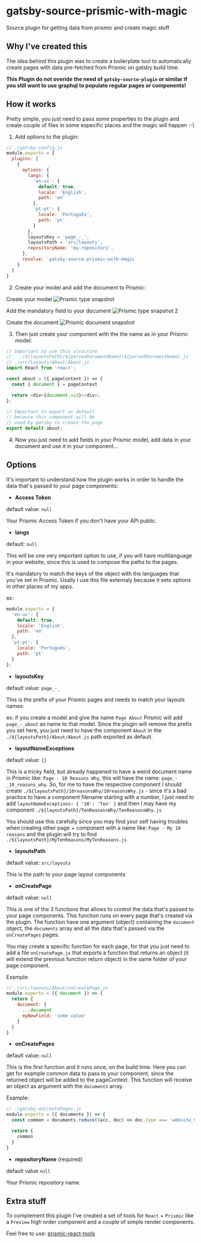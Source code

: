 # gatsby-source-prismic-with-magic

Source plugin for getting data from prismic and create magic stuff

## Why I've created this

The idea behind this plugin was to create a boilerplate tool to automatically create pages with data pre-fetched from Prismic on gatsby build time.

**This Plugin do not overide the need of `gatsby-source-plugin` or similar if you still want to use graphql to populate regular pages or components!**

## How it works

Pretty simple, you just need to pass some properties to the plugin and create couple of files in some especific places and the magic will happen :-)

1. Add options to the plugin:

```javascript
// ./gatsby-config.js
module.exports = {
  plugins: [
    {
      options: {
        langs: {
          'en-us': {
            default: true,
            locale: 'English',
            path: 'en'
          },
          'pt-pt': {
            locale: 'Português',
            path: 'pt'
          }
        },
        layoutsKey = 'page_-_',
        layoutsPath = 'src/layouts',
        repositoryName: 'my-repository',
      },
      resolve: `gatsby-source-prismic-with-magic`
    }
  ]
}
```

2. Create your model and add the document to Prismic:

Create your model
![Prismic type snapshot](prismic-custom-type.png)

Add the mandatory field to your document
![Prismic type snapshot 2](prismic-custom-type2.png)

Create the document
![Prismic document snapshot](prismic-add-document.png)

3. Then just create your component with the the name as in your Prisimc model:
```javascript
// Important to use this structure
//  `./${layoutsPath}/${parsedDocumentName}/${parsedDocumentName}.js`
// ./src/layouts/About/About.js
import React from 'react';

const about = ({ pageContext }) => {
  const { document } = pageContext

  return <div>{document.uid}</div>;
};

// Important to export as default
// because this component will be
// used by gatsby to create the page
export default about;
```

4. Now you just need to add fields in your Prismic model, add data in your document and use it in your component...

## Options

It's important to understand how the plugin works in order to handle the data that's passed to your page components:

- **Access Token**

default value: `null`

Your Prismic Access Token if you don't have your API public.

- **langs**

default: `null`

This will be one very important option to use, if you will have multilanguage in your website, since this is used to compose the paths to the pages.

It's mandatory to match the keys of the object with the languages that you've set in Prismic. Usally I use this file externaly because it sets options in other places of my apps.

ex:
```javascript
module.exports = {
  'en-us': {
    default: true,
    locale: 'English',
    path: 'en'
  },
  'pt-pt': {
    locale: 'Português',
    path: 'pt'
  }
};
```

- **layoutsKey**

default value: `page_-_`

This is the prefix of your Prismic pages and needs to match your layouts names:

ex:
if you create a model and give the name `Page About` Prismic will add `page_-_about` as name to that model. Since the plugin will remove the prefix you set here, you just need to have the component `About` in the `./${layoutsPath}/About/About.js` path exported as default.

- **layoutNameExceptions**

default value: `{}`

This is a tricky field, but already happened to have a weird document name in Prismic like: `Page - 10 Reasons Why`, this will have the name: `page_-_10_reasons_why`. So, for me to have the respective component I should create `./${layoutsPath}/10reasonsWhy/10reasonsWhy.js` - since it's a bad practice to have a component filename starting with a number, I just need to add `layoutNameExceptions: { '10': 'Ten' }` and then I may have my component `./${layoutsPath}/TenReasonsWhy/TenReasonsWhy.js`

You should use this carefully since you may find your self having troubles when creating other page + component with a name like: `Page - My 10 reasons` and the plugin will try to find `./${layoutsPath}/MyTenReasons/MyTenReasons.js`

- **layoutsPath**

default value: `src/layouts`

This is the path to your page layout components

- **onCreatePage**

default value: `null`

This is one of the 3 functions that allows to control the data that's passed to your page components. This function runs on every page that's created via the plugin. The function have one argument (object) containing the `document` object, the `documents` array and all the data that's passed via the `onCreatePages` pages.

You may create a specific function for each page, for that you just need to add a file `onCreatePage.js` that exports a function that returns an object (it will extend the previous function return object) in the same folder of your page component.

Example:
```javascript
// ./src/layouts/About/onCreatePage.js
module.exports = ({ document }) => {
  return {
    document: {
      ...document
      myNewField: 'some value'
    }
  }
}
```

- **onCreatePages**

default value: `null`

This is the first function and it runs once, on the build time. Here you can get for example common data to pass to your component, since the returned object will be added to the pageContext. This function will receive an object as argument with the `documents` array.

Example:
```javascript
// ./gatsby-onCreatePages.js
module.exports = ({ documents }) => {
  const common = documents.reduce((acc, doc) => doc.type === 'website_menus' ? {...acc, ...doc} : acc , {});

  return {
    common
  }
}
```

- **repositoryName** (required)

default value `null`

Your Prismic repository name.

## Extra stuff

To complement this plugin I've created a set of tools for `React` + `Prismic` like a `Preview` high order component and a couple of simple render components.

Feel free to use:
[prismic-react-tools](https://github.com/kabalpt/prismic-react-tools)
